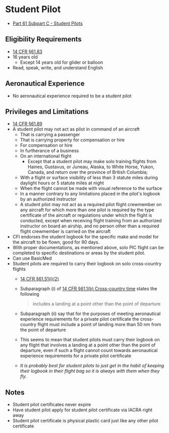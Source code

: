 # Student Pilot

* [Part 61 Subpart C - Student Pilots](https://www.ecfr.gov/current/title-14/chapter-I/subchapter-D/part-61/subpart-C?toc=1)

## Eligibility Requirements

* [14 CFR &sect;61.83](https://www.ecfr.gov/current/title-14/chapter-I/subchapter-D/part-61/subpart-C/section-61.83)
* 16 years old
  * Except 14 years old for glider or balloon
* Read, speak, write, and understand English

## Aeronautical Experience

* No aeronautical experience required to be a student pilot

## Privileges and Limitations

* [14 CFR &sect;61.89](https://www.ecfr.gov/current/title-14/chapter-I/subchapter-D/part-61/subpart-C/section-61.89)
* A student pilot may not act as pilot in command of an aircraft
  * That is carrying a passenger
  * That is carrying property for compensation or hire
  * For compensation or hire
  * In furtherance of a business
  * On an international flight
    * Except that a student pilot may make solo training flights from Haines, Gustavus, or Juneau, Alaska, to White Horse, Yukon, Canada, and return over the province of British Columbia;
  * With a flight or surface visibility of less than 3 statute miles during daylight hours or 5 statute miles at night
  * When the flight cannot be made with visual reference to the surface
  * In a manner contrary to any limitations placed in the pilot's logbook by an authorized instructor
  * A student pilot may not act as a required pilot flight crewmember on any aircraft for which more than one pilot is required by the type certificate of the aircraft or regulations under which the flight is conducted, except when receiving flight training from an authorized instructor on board an airship, and no person other than a required flight crewmember is carried on the aircraft
* CFI endorses the student logbook for the specific make and model for the aircraft to be flown, good for 90 days.
* With proper documentations, as mentioned above, solo PIC flight can be completed to specific destinations or areas by the student pilot.
* Can use BasicMed
* Student pilots are required to carry their logbook on solo cross-country flights
  * [14 CFR &sect;61.51(i)(2)](https://www.ecfr.gov/current/title-14/part-61/section-61.51#p-61.51(i)(2))
  * Subparagraph (i) of [14 CFR &sect;61.1(b) Cross-country time](https://www.ecfr.gov/current/title-14/part-61/section-61.1#p-61.1(b)(Cross-country%20time)) states the following

    > includes a landing at a point other than the point of departure

  * Subparagraph (ii) say that for the purposes of meeting aeronautical experience requirements for a private pilot certificate the cross-country flight must include a point of landing more than 50 nm from the point of departure
  * This seems to mean that student pilots must carry their logbook on any flight that involves a landing at a point other than the point of departure, even if such a flight cannot count towards aeronautical experience requirements for a private pilot certificate
  * *It is probably best for student pilots to just get in the habit of keeping their logbook in their flight bag so it is always with them when they fly.*

## Notes

* Student pilot certificates never expire
* Have student pilot apply for student pilot certificate via IACRA right away
* Student pilot certificate is physical plastic card just like any other pilot certificate
